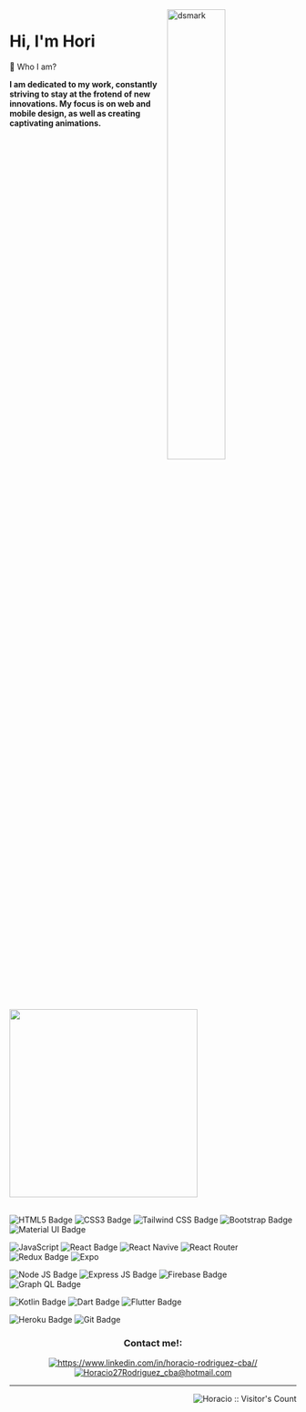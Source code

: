 <img alt="dsmark" align="right" height="45%" width="45%" src="https://i.gifer.com/origin/4f/4f5d1807ba2d22d9de3f1abb925cab9c_w200.gif">
<h1>Hi, I'm Hori </h1>

💬 Who I am?

**I am dedicated to my work, constantly striving to stay at the frotend of new innovations. My focus is on web and mobile design, as well as creating captivating animations.**

<div display='flex'>
    <img  width="330" src="https://github-readme-stats.vercel.app/api/top-langs/?username=AngelRRand&layout=compact&show_icons=true&title_color=ffffff&icon_color=34abeb&text_color=ffffff&bg_color=120c01"/>
</div>

<br>

![HTML5 Badge](https://img.shields.io/badge/HTML5-120c01?style=for-the-badge&logo=html5&logoColor=white)
![CSS3 Badge](https://img.shields.io/badge/CSS3-120c01?style=for-the-badge&logo=css3&logoColor=white)
![Tailwind CSS Badge](https://img.shields.io/badge/Tailwind_CSS-120c01?style=for-the-badge&logo=tailwind-css&logoColor=white)
![Bootstrap Badge](https://img.shields.io/badge/Bootstrap-120c01?style=for-the-badge&logo=bootstrap&logoColor=white)
![Material UI Badge](https://img.shields.io/badge/Material%20UI-120c01?style=for-the-badge&logo=mui&logoColor=white)

![JavaScript](https://img.shields.io/badge/JavaScript-120c01?style=for-the-badge&logo=javascript&logoColor=white)
![React Badge](https://img.shields.io/badge/React-120c01?style=for-the-badge&logo=react&logoColor=white)
![React Navive](https://img.shields.io/badge/React_Native-120c01?style=for-the-badge&logo=react&logoColor=white)
![React Router](https://img.shields.io/badge/React_Router-120c01?style=for-the-badge&logo=react-router&logoColor=white)
![Redux Badge](https://img.shields.io/badge/Redux-120c01?style=for-the-badge&logo=redux&logoColor=white)
![Expo](https://img.shields.io/badge/Expo-120c01?style=for-the-badge&logo=expo&logoColor=white)

![Node JS Badge](https://img.shields.io/badge/Node.js-120c01?style=for-the-badge&logo=node.js&logoColor=white)
![Express JS Badge](https://img.shields.io/badge/Express.js-120c01?style=for-the-badge&logo=express&logoColor=white)
![Firebase Badge](https://img.shields.io/badge/Firebase-120c01?style=for-the-badge&logo=firebase&logoColor=white)
![Graph QL Badge](https://img.shields.io/badge/GraphQl-120c01?style=for-the-badge&logo=graphql&logoColor=white)

![Kotlin Badge](https://img.shields.io/badge/Kotlin-120c01?style=for-the-badge&logo=kotlin&logoColor=white)
![Dart Badge](https://img.shields.io/badge/dart-120c01?style=for-the-badge&logo=dart&logoColor=white)
![Flutter Badge](https://img.shields.io/badge/flutter-120c01?style=for-the-badge&logo=flutter&logoColor=white)


![Heroku Badge](https://img.shields.io/badge/Heroku-120c01?style=for-the-badge&logo=heroku&logoColor=white)
![Git Badge](https://img.shields.io/badge/GIT-120c01?style=for-the-badge&logo=git&logoColor=white)


<h3 align="center">Contact me!:</h3>
<div align="center">
    <a href="https://www.linkedin.com/in/horacio-rodriguez-cba/" target="_blank" target="blank"><img src="https://img.shields.io/badge/LinkedIn-120c01?style=for-the-badge&logo=linkedin&logoColor=white" alt="https://www.linkedin.com/in/horacio-rodriguez-cba//" /></a>
<a href="horacio27rodriguez_cba@hotmail.com" target="_blank" target="blank"><img src="https://img.shields.io/badge/Gmail-120c01?style=for-the-badge&logo=gmail&logoColor=white" alt="Horacio27Rodriguez_cba@hotmail.com"/></a>
</div>

<hr>

<img align="right" src="https://profile-counter.glitch.me/{AngelRRand}/count.svg" alt="Horacio :: Visitor's Count" />
